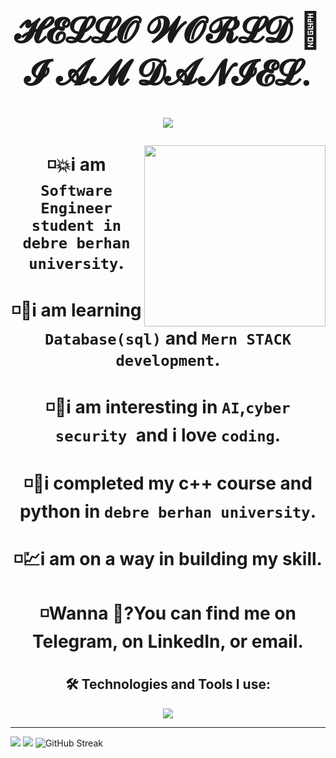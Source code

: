 
<h1 align="center"><a target="_blank">

<h1 align="center">𝓗𝓔𝓛𝓛𝓞 𝓦𝓞𝓡𝓛𝓓 👋 𝓘 𝓐𝓜 𝓓𝓐𝓝𝓘𝓔𝓛.</h1><p align="center">
<img src="https://readme-typing-svg.herokuapp.com?color=%23e1418a&center=true&vCenter=true&width=600&lines=Bonjour+Le+Monde%F0%9F%91%8B%2C+I+am+DANIEL.;Welcome+to+My+Github+Profile!;I+am+Passionate+Software+Engineer;"></p>
<img src="https://dhboss.com/images/95116-coder.gif" height="290px" align="right" style="max-width: 210%; display: inline-block;" data-target="animated-image.originalImage">
<h4>◽💥i am <code>Software Engineer student in debre berhan university</code>.</h4><h4>◽💨i am learning <code>Database(sql)</code> and <code>Mern STACK development</code>.</h4>
<h4>◽💖i am interesting in <code>AI</code>,<code>cyber security </code>and i love <code>coding</code>.</h4>
<h4>◽💫i completed my c++ course and python in <code>debre berhan university</code>.</h4>
<h4>◽💹i am on a way in building my skill.</h4>
<h4>◽Wanna 💬?You can find me on Telegram</a>, on LinkedIn, or email.</h4>
<h2 align="center">🛠️ Technologies and Tools I use:</h2>
<p align="center"><a href="https://skillicons.dev"><img src="https://skillicons.dev/icons?i=flutter,react,next,nodejs,redux,tailwind,materialui,css,html,js,figma,firebase,mysql,py,c,cpp,java,md,git,github,linux,postman,idea,vscode&perline=14" /></a></p><hr>
<div>
  <img src="https://github-readme-stats.vercel.app/api?username=ljdan1&theme=dark&show_icons=true&count_private=true" />
  <img src="https://github-readme-stats.anuraghazra1.vercel.app/api/top-langs/?username=ljdan1&theme=dark&hide_border=false&no-bg=true&no-frame=true&&langs_count=6"/>
  <img src="https://github-readme-streak-stats.herokuapp.com/?user=ljdan1&theme=radical&hide_border=false" alt="GitHub Streak" /></div><p></p><!-- <img src="https://media1.giphy.com/media/1FE5mo715G4eiNPSEm/200w.webp?cid=ecf05e47rcy7xv8e8h139s5nhvdkljb7tpsfuqf6vzreqii2&ep=v1_gifs_related&rid=200w.webp&ct=g" width="1000" height="150"> -->

